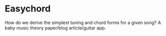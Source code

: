 Easychord
=========

How do we derive the simplest tuning and chord forms for a given song? A baby music theory paper/blog article/guitar app.
